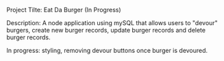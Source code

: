 Project Tilte: Eat Da Burger (In Progress)

Description: A node application using mySQL that allows users to "devour" burgers, create new burger records, update burger records and delete burger records. 

In progress:  styling, removing devour buttons once burger is devoured. 
